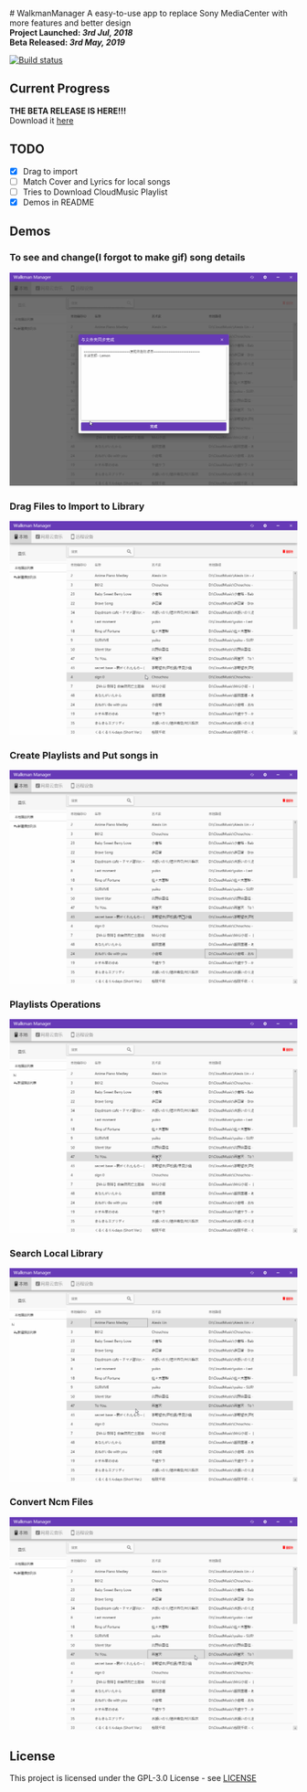 ﻿﻿﻿﻿# WalkmanManager
A easy-to-use app to replace Sony MediaCenter with more features and better design  
 **Project Launched: _3rd Jul, 2018_**  
 **Beta Released: _3rd May, 2019_**

[![Build status](https://ci.appveyor.com/api/projects/status/0a2g6wl6x9mh53bl?svg=true)](https://ci.appveyor.com/project/guo40020/walkmanmanager)

## Current Progress
**THE BETA RELEASE IS HERE!!!**  
Download it [here](https://github.com/guo40020/WalkmanManager/releases)

## TODO
* [x] Drag to import
* [ ] Match Cover and Lyrics for local songs
* [ ] Tries to Download CloudMusic Playlist
* [x] Demos in README

## Demos  
### To see and change(I forgot to make gif) song details
![](https://github.com/guo40020/WalkmanManager/blob/master/Demos/MusicDetail.gif?raw=true)
### Drag Files to Import to Library
![](https://github.com/guo40020/WalkmanManager/blob/master/Demos/DragImport.gif?raw=true)
### Create Playlists and Put songs in
![](https://github.com/guo40020/WalkmanManager/blob/master/Demos/Playlists.gif?raw=true)
### Playlists Operations
![](https://github.com/guo40020/WalkmanManager/blob/master/Demos/Playlists2.gif?raw=true)
### Search Local Library
![](https://github.com/guo40020/WalkmanManager/blob/master/Demos/SearchLocal.gif?raw=true)
### Convert Ncm Files
![](https://github.com/guo40020/WalkmanManager/blob/master/Demos/ConvertNcm.gif?raw=true)

## License

This project is licensed under the GPL-3.0 License - see [LICENSE](LICENSE)





